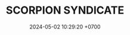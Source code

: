 ---
layout: liga-indigo-team
permalink: /liga-indigo/:title.html
categories: LI SSI team
liga: LIGA INDIGO
maincover: /assets/logos/SSI.png
puntosLJMAYO24:
date: 2024-05-02 10:29:20 +0700
title: SCORPION SYNDICATE 
tag: johto042024
color: black
puntosLJ202404: 12
grupo: sur
background: '#F16C38'
cover: /assets/ver.png
team: SCORPION SYNDICATE
ID: SSI
status: <i class="fa-solid fa-check"></i>
puntos: 7
pj: 4

team1: SSI1
team2: SSI2
team3: SSI3
team4: SSI4
team5: SSI5
team6: SSI6
team7: SSI7
team8: SSI8
team9: SSI9
---
